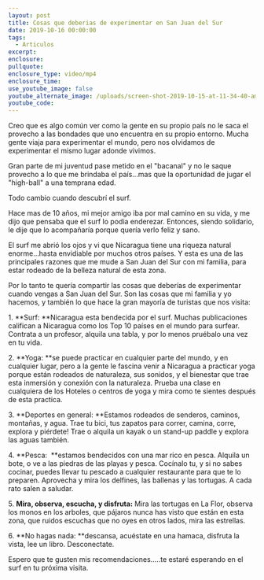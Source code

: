 ```yaml
---
layout: post
title: Cosas que deberias de experimentar en San Juan del Sur
date: 2019-10-16 00:00:00
tags:
  - Articulos
excerpt:
enclosure:
pullquote:
enclosure_type: video/mp4
enclosure_time:
use_youtube_image: false
youtube_alternate_image: /uploads/screen-shot-2019-10-15-at-11-34-40-am.png
youtube_code:
---
```


Creo que es algo com&uacute;n ver como la gente en su propio pa&iacute;s no le saca el provecho a las bondades que uno encuentra en su propio entorno. Mucha gente viaja para experimentar el mundo, pero nos olvidamos de experimentar el mismo lugar adonde vivimos.

Gran parte de mi juventud pase metido en el "bacanal" y no le saque provecho a lo que me brindaba el pa&iacute;s…mas que la oportunidad de jugar el "high-ball" a una temprana edad.

Todo cambio cuando descubr&iacute; el surf.&nbsp;

Hace mas de 10 a&ntilde;os, mi mejor amigo iba por mal camino en su vida, y me dijo que pensaba que el surf lo podia enderezar. Entonces, siendo solidario, le dije que lo acompa&ntilde;ar&iacute;a porque quer&iacute;a verlo feliz y sano.

El surf me abri&oacute; los ojos y vi que Nicaragua tiene una riqueza natural enorme…hasta envidiable por muchos otros pa&iacute;ses. Y esta es una de las principales razones que me mude a San Juan del Sur con mi familia, para estar rodeado de la belleza natural de esta zona.

Por lo tanto te quer&iacute;a compartir las cosas que deber&iacute;as de experimentar cuando vengas a San Juan del Sur. Son las cosas que mi familia y yo hacemos, y tambi&eacute;n lo que hace la gran mayor&iacute;a de turistas que nos visita:

1\.&nbsp;**Surf:&nbsp;**Nicaragua esta bendecida por el surf. Muchas publicaciones califican a Nicaragua como los Top 10 pa&iacute;ses en el mundo para surfear. Contrata a un profesor, alquila una tabla, y por lo menos pru&eacute;balo una vez en tu vida.

2\.&nbsp;**Yoga:&nbsp;**se puede practicar en cualquier parte del mundo, y en cualquier lugar, pero a la gente le fascina venir a Nicaragua a practicar yoga porque est&aacute;n rodeados de naturaleza, sus sonidos, y el bienestar que trae esta inmersi&oacute;n y conexi&oacute;n con la naturaleza. Prueba una clase en cualquiera de los Hoteles o centros de yoga y mira como te sientes despu&eacute;s de esta practica.

3\.&nbsp;**Deportes en general:&nbsp;**Estamos rodeados de senderos, caminos, monta&ntilde;as, y agua. Trae tu bici, tus zapatos para correr, camina, corre, explora y pi&eacute;rdete\! Trae o alquila un kayak o un stand-up paddle y explora las aguas tambi&eacute;n.

4\.&nbsp;**Pesca: &nbsp;**estamos bendecidos con una mar rico en pesca. Alquila un bote, o ve a las piedras de las playas y pesca. Coc&iacute;nalo tu, y si no sabes cocinar, puedes llevar tu pescado a cualquier restaurante para que te lo preparen. Aprovecha y mira los delfines, las ballenas y las tortugas. A cada rato salen a saludar.

5\.&nbsp;**Mira, observa, escucha, y disfruta:**&nbsp;Mira las tortugas en La Flor, observa los monos en los arboles, que p&aacute;jaros nunca has visto que est&aacute;n en esta zona, que ruidos escuchas que no oyes en otros lados, mira las estrellas.

6\.&nbsp;**No hagas nada:&nbsp;**descansa, acu&eacute;state en una hamaca, disfruta la vista, lee un libro. Desconectate.

Espero que te gusten mis recomendaciones…..te estar&eacute; esperando en el surf en tu pr&oacute;xima visita.